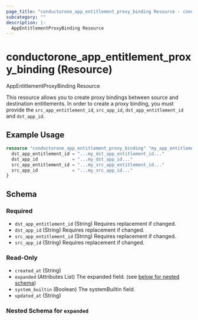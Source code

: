 ```yaml
---
page_title: "conductorone_app_entitlement_proxy_binding Resource - conductorone"
subcategory: ""
description: |-
  AppEntitlementProxyBinding Resource
---
```


# conductorone_app_entitlement_proxy_binding (Resource)

AppEntitlementProxyBinding Resource

This resource allows you to create proxy bindings between source and destination entitlements.
In order to create a proxy binding, you must provide the `src_app_entitlement_id`, `src_app_id`, `dst_app_entitlement_id` and `dst_app_id`.

## Example Usage

```terraform
resource "conductorone_app_entitlement_proxy_binding" "my_app_entitlement_proxy_binding" {
  dst_app_entitlement_id = "...my_dst_app_entitlement_id..."
  dst_app_id             = "...my_dst_app_id..."
  src_app_entitlement_id = "...my_src_app_entitlement_id..."
  src_app_id             = "...my_src_app_id..."
}
```

<!-- schema generated by tfplugindocs -->
## Schema

### Required

- `dst_app_entitlement_id` (String) Requires replacement if changed.
- `dst_app_id` (String) Requires replacement if changed.
- `src_app_entitlement_id` (String) Requires replacement if changed.
- `src_app_id` (String) Requires replacement if changed.

### Read-Only

- `created_at` (String)
- `expanded` (Attributes List) The expanded field. (see [below for nested schema](#nestedatt--expanded))
- `system_builtin` (Boolean) The systemBuiltin field.
- `updated_at` (String)

<a id="nestedatt--expanded"></a>
### Nested Schema for `expanded`
